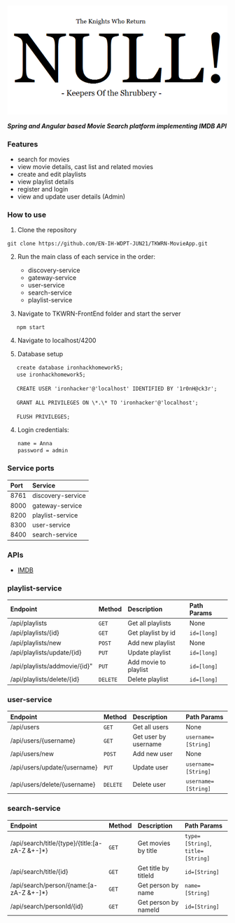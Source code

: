 <p align="center">
   <img src="https://github.com/EN-IH-WDPT-JUN21/TKWRN-MovieApp/blob/main/nullLogo.png?raw=true">
</p>

<i><b>Spring and Angular based Movie Search platform implementing IMDB API </b></i>

### Features 
- search for movies
- view movie details, cast list and related movies
- create and edit playlists
- view playlist details
- register and login 
- view and update user details (Admin)

### How to use

1. Clone the repository
```
git clone https://github.com/EN-IH-WDPT-JUN21/TKWRN-MovieApp.git
```
2. Run the main class of each service in the order:
    - discovery-service
    - gateway-service
    - user-service
    - search-service
    - playlist-service
    

3. Navigate to TKWRN-FrontEnd folder and start the server 

```
   npm start 
```

4. Navigate to localhost/4200


5. Database setup
```
   create database ironhackhomework5;
   use ironhackhomework5;
   
   CREATE USER 'ironhacker'@'localhost' IDENTIFIED BY '1r0nH@ck3r';
   
   GRANT ALL PRIVILEGES ON \*.\* TO 'ironhacker'@'localhost';
   
   FLUSH PRIVILEGES;
```

4. Login credentials:
   
   ```
   name = Anna
   password = admin
   ```


### Service ports
| Port | Service
| :--- | :--- 
| 8761 | discovery-service
| 8000 | gateway-service
| 8200 | playlist-service
| 8300 | user-service
| 8400 | search-service

### APIs

- [IMDB](https://imdb-api.com/api)

### playlist-service

| Endpoint | Method | Description | Path Params
| :--- | :--- | :--- | :--- 
| /api/playlists| `GET` | Get all playlists | None
| /api/playlists/{id} | `GET` | Get playlist by id | `id=[long]`
| /api/playlists/new | `POST` | Add new playlist | None
| /api/playlists/update/{id} | `PUT` | Update playlist | `id=[long]`
| /api/playlists/addmovie/{id}" | `PUT` | Add movie to playlist | `id=[long]`
| /api/playlists/delete/{id} | `DELETE` | Delete playlist| `id=[long]`

### user-service

| Endpoint | Method | Description | Path Params
| :--- | :--- | :--- | :--- 
| /api/users | `GET` | Get all users | None
| /api/users/{username} | `GET` | Get user by username| `username=[String]`
| /api/users/new | `POST` | Add new user | None
| /api/users/update/{username} | `PUT` | Update user | `username=[String]`
| /api/users/delete/{username} | `DELETE` | Delete user | `username=[String]`

### search-service 

| Endpoint | Method | Description | Path Params
| :--- | :--- | :--- | :--- 
| /api/search/title/{type}/{title:[a-zA-Z &+-]*} | `GET` | Get movies by title | `type=[String]`, `title=[String]`
| /api/search/title/{id} | `GET` | Get title by titleId | `id=[String]`
| /api/search/person/{name:[a-zA-Z &+-]*} | `GET` | Get person by name | `name=[String]`
| /api/search/personId/{id} | `GET` | Get person by nameId | `id=[String]`




